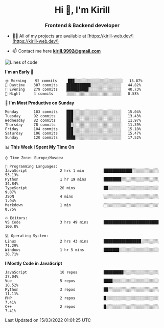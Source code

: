 <h1 align="center">Hi 👋, I'm Kirill</h1>
<h3 align="center">Frontend & Backend developer</h3>

- 👨‍💻 All of my projects are available at [https://kirill-web.dev/](https://kirill-web.dev/)

- 📫 Contact me here **kirill.9992@gmail.com**











<!--START_SECTION:waka-->
![Lines of code](https://img.shields.io/badge/From%20Hello%20World%20I%27ve%20Written-473%20Thousand%20lines%20of%20code-blue)

**I'm an Early 🐤** 

```text
🌞 Morning    95 commits     ███░░░░░░░░░░░░░░░░░░░░░░   13.87% 
🌆 Daytime    307 commits    ███████████░░░░░░░░░░░░░░   44.82% 
🌃 Evening    279 commits    ██████████░░░░░░░░░░░░░░░   40.73% 
🌙 Night      4 commits      ░░░░░░░░░░░░░░░░░░░░░░░░░   0.58%

```
📅 **I'm Most Productive on Sunday** 

```text
Monday       103 commits    ███░░░░░░░░░░░░░░░░░░░░░░   15.04% 
Tuesday      92 commits     ███░░░░░░░░░░░░░░░░░░░░░░   13.43% 
Wednesday    82 commits     ███░░░░░░░░░░░░░░░░░░░░░░   11.97% 
Thursday     78 commits     ██░░░░░░░░░░░░░░░░░░░░░░░   11.39% 
Friday       104 commits    ███░░░░░░░░░░░░░░░░░░░░░░   15.18% 
Saturday     106 commits    ███░░░░░░░░░░░░░░░░░░░░░░   15.47% 
Sunday       120 commits    ████░░░░░░░░░░░░░░░░░░░░░   17.52%

```


📊 **This Week I Spent My Time On** 

```text
⌚︎ Time Zone: Europe/Moscow

💬 Programming Languages: 
JavaScript               2 hrs 1 min         █████████████░░░░░░░░░░░░   53.13% 
Python                   1 hr 19 mins        ████████░░░░░░░░░░░░░░░░░   34.84% 
TypeScript               20 mins             ██░░░░░░░░░░░░░░░░░░░░░░░   9.07% 
JSON                     4 mins              ░░░░░░░░░░░░░░░░░░░░░░░░░   1.94% 
Markdown                 1 min               ░░░░░░░░░░░░░░░░░░░░░░░░░   0.75%

🔥 Editors: 
VS Code                  3 hrs 49 mins       █████████████████████████   100.0%

💻 Operating System: 
Linux                    2 hrs 43 mins       █████████████████░░░░░░░░   71.29% 
Windows                  1 hr 5 mins         ███████░░░░░░░░░░░░░░░░░░   28.71%

```

**I Mostly Code in JavaScript** 

```text
JavaScript               10 repos            █████████░░░░░░░░░░░░░░░░   37.04% 
Vue                      5 repos             ████░░░░░░░░░░░░░░░░░░░░░   18.52% 
Python                   3 repos             ██░░░░░░░░░░░░░░░░░░░░░░░   11.11% 
PHP                      2 repos             █░░░░░░░░░░░░░░░░░░░░░░░░   7.41% 
C++                      2 repos             █░░░░░░░░░░░░░░░░░░░░░░░░   7.41%

```



 Last Updated on 15/03/2022 01:01:25 UTC
<!--END_SECTION:waka-->
